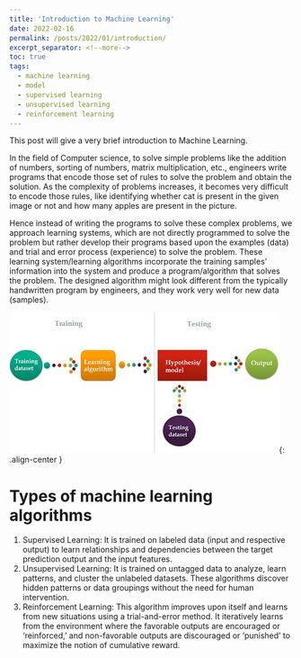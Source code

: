```yaml
---
title: 'Introduction to Machine Learning'
date: 2022-02-16
permalink: /posts/2022/01/introduction/
excerpt_separator: <!--more-->
toc: true
tags:
  - machine learning
  - model
  - supervised learning
  - unsupervised learning
  - reinforcement learning
---
```


This post will give a very brief introduction to Machine Learning.
<!--more-->

In the field of Computer science, to solve simple problems like the addition of numbers, sorting of numbers, matrix multiplication,  etc., engineers write programs that encode those set of rules to solve the problem and obtain the solution. As the complexity of problems increases, it becomes very difficult to encode those rules, like identifying whether cat is present in the given image or not and how many apples are present in the picture.

Hence instead of writing the programs to solve these complex problems, we approach learning systems, which are not directly programmed to solve the problem but rather develop their programs based upon the examples (data) and trial and error process (experience) to solve the problem.
These learning system/learning algorithms incorporate the training samples' information into the system and produce a program/algorithm that solves the problem. The designed algorithm might look different from the typically handwritten program by engineers, and they work very well for new data (samples). 


![](/images/posts/introduction/picture1.png){: .align-center } 


# Types of machine learning algorithms

1. Supervised Learning: It is trained on labeled data (input and respective output) to learn relationships and dependencies between the target prediction output and the input features.
2. Unsupervised Learning: It is trained on untagged data to analyze, learn patterns, and cluster the unlabeled datasets. These algorithms discover hidden patterns or data groupings without the need for human intervention.
3. Reinforcement Learning: This algorithm improves upon itself and learns from new situations using a trial-and-error method. It iteratively learns from the environment where the favorable outputs are encouraged or ‘reinforced,’ and non-favorable outputs are discouraged or ‘punished’ to maximize the notion of cumulative reward.
